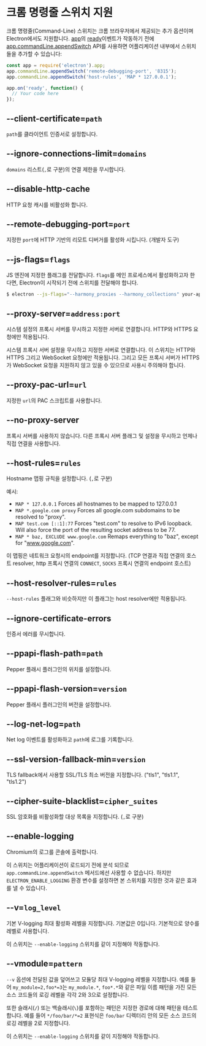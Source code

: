 ﻿# 크롬 명령줄 스위치 지원

크롬 명령줄(Command-Line) 스위치는 크롬 브라우저에서 제공되는 추가 옵션이며 Electron에서도 지원합니다.
[app][app]의 [ready][ready]이벤트가 작동하기 전에 [app.commandLine.appendSwitch][append-switch] API를 사용하면
어플리케이션 내부에서 스위치들을 추가할 수 있습니다:

```javascript
const app = require('electron').app;
app.commandLine.appendSwitch('remote-debugging-port', '8315');
app.commandLine.appendSwitch('host-rules', 'MAP * 127.0.0.1');

app.on('ready', function() {
  // Your code here
});
```

## --client-certificate=`path`

`path`를 클라이언트 인증서로 설정합니다.

## --ignore-connections-limit=`domains`

`domains` 리스트(`,`로 구분)의 연결 제한을 무시합니다.

## --disable-http-cache

HTTP 요청 캐시를 비활성화 합니다.

## --remote-debugging-port=`port`

지정한 `port`에 HTTP 기반의 리모트 디버거를 활성화 시킵니다. (개발자 도구)

## --js-flags=`flags`

JS 엔진에 지정한 플래그를 전달합니다.
`flags`를 메인 프로세스에서 활성화하고자 한다면, Electron이 시작되기 전에 스위치를 전달해야 합니다.

```bash
$ electron --js-flags="--harmony_proxies --harmony_collections" your-app
```

## --proxy-server=`address:port`

시스템 설정의 프록시 서버를 무시하고 지정한 서버로 연결합니다. HTTP와 HTTPS 요청에만 적용됩니다.

시스템 프록시 서버 설정을 무시하고 지정한 서버로 연결합니다.
이 스위치는 HTTP와 HTTPS 그리고 WebSocket 요청에만 적용됩니다.
그리고 모든 프록시 서버가 HTTPS가 WebSocket 요청을 지원하지 않고 있을 수 있으므로 사용시 주의해야 합니다.

## --proxy-pac-url=`url`

지정한 `url`의 PAC 스크립트를 사용합니다.

## --no-proxy-server

프록시 서버를 사용하지 않습니다. 다른 프록시 서버 플래그 및 설정을 무시하고 언제나 직접 연결을 사용합니다.

## --host-rules=`rules`

Hostname 맵핑 규칙을 설정합니다. (`,`로 구분)

예시:

* `MAP * 127.0.0.1` Forces all hostnames to be mapped to 127.0.0.1
* `MAP *.google.com proxy` Forces all google.com subdomains to be resolved to
  "proxy".
* `MAP test.com [::1]:77` Forces "test.com" to resolve to IPv6 loopback. Will
  also force the port of the resulting socket address to be 77.
* `MAP * baz, EXCLUDE www.google.com` Remaps everything to "baz", except for
  "www.google.com".
  
이 맵핑은 네트워크 요청시의 endpoint를 지정합니다. (TCP 연결과 직접 연결의 호스트 resolver, http 프록시 연결의 `CONNECT`, `SOCKS` 프록시 연결의 endpoint 호스트)

## --host-resolver-rules=`rules`

`--host-rules` 플래그와 비슷하지만 이 플래그는 host resolver에만 적용됩니다.

[app]: app.md
[append-switch]: app.md#appcommandlineappendswitchswitch-value
[ready]: app.md#event-ready

## --ignore-certificate-errors

인증서 에러를 무시합니다.

## --ppapi-flash-path=`path`

Pepper 플래시 플러그인의 위치를 설정합니다.

## --ppapi-flash-version=`version`

Pepper 플래시 플러그인의 버전을 설정합니다.

## --log-net-log=`path`

Net log 이벤트를 활성화하고 `path`에 로그를 기록합니다.

## --ssl-version-fallback-min=`version`

TLS fallback에서 사용할 SSL/TLS 최소 버전을 지정합니다. ("tls1", "tls1.1", "tls1.2")

## --cipher-suite-blacklist=`cipher_suites`

SSL 암호화를 비활성화할 대상 목록을 지정합니다. (`,`로 구분)

## --enable-logging

Chromium의 로그를 콘솔에 출력합니다.

이 스위치는 어플리케이션이 로드되기 전에 분석 되므로 `app.commandLine.appendSwitch` 메서드에선 사용할 수 없습니다.
하지만 `ELECTRON_ENABLE_LOGGING` 환경 변수를 설정하면 본 스위치를 지정한 것과 같은 효과를 낼 수 있습니다.

## --v=`log_level`

기본 V-logging 최대 활성화 레벨을 지정합니다. 기본값은 0입니다. 기본적으로 양수를 레벨로 사용합니다.

이 스위치는 `--enable-logging` 스위치를 같이 지정해야 작동합니다.

## --vmodule=`pattern`

`--v` 옵션에 전달된 값을 덮어쓰고 모듈당 최대 V-logging 레벨을 지정합니다.
예를 들어 `my_module=2,foo*=3`는 `my_module.*`, `foo*.*`와 같은 파일 이름 패턴을 가진 모든 소스 코드들의 로깅 레벨을 각각 2와 3으로 설정합니다.

또한 슬래시(`/`) 또는 백슬래시(`\`)를 포함하는 패턴은 지정한 경로에 대해 패턴을 테스트 합니다.
예를 들어 `*/foo/bar/*=2` 표현식은 `foo/bar` 디렉터리 안의 모든 소스 코드의 로깅 레벨을 2로 지정합니다.

이 스위치는 `--enable-logging` 스위치를 같이 지정해야 작동합니다.
